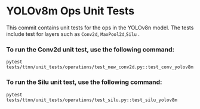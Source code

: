 # YOLOv8m Ops Unit Tests

This commit contains unit tests for the ops in the YOLOv8n model. The tests include test for layers such as `Conv2d`, `MaxPool2d`,`Silu` .


### To run the Conv2d unit test, use the following command:

```
pytest tests/ttnn/unit_tests/operations/test_new_conv2d.py::test_conv_yolov8m
```
### To run the Silu unit test, use the following command:

```
pytest tests/ttnn/unit_tests/operations/test_silu.py::test_silu_yolov8m
```
